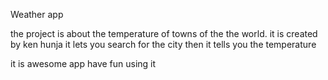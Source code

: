 Weather app

the project is about the temperature of towns of the
the world. it is created by ken hunja
it lets you search for the city then it tells you the temperature



it is awesome app have fun using it